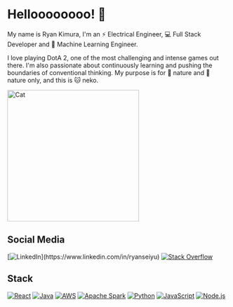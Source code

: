 # Helloooooooo! 👋

My name is Ryan Kimura, I'm an ⚡ Electrical Engineer, 💻 Full Stack Developer and 🤖 Machine Learning Engineer.

I love playing DotA 2, one of the most challenging and intense games out there. I'm also passionate about continuously learning and pushing the boundaries of conventional thinking. 
My purpose is for 🌳 nature and 🌱 nature only, and this is 🐱 neko.

<img src="https://i.imgur.com/xuJpmEx.jpeg" alt="Cat" width="300"/>

## Social Media
[![LinkedIn](https://img.shields.io/badge/-ryanseiyu-blue?style=flat&logo=Linkedin&logoColor=white&link=https://www.linkedin.com/in/ryanseiyu/")](https://www.linkedin.com/in/ryanseiyu)
[![Stack Overflow](https://img.shields.io/badge/-ryanseiyu-orange?style=flat&logo=StackOverflow&logoColor=white&link=https://stackoverflow.com/users/22829026/ryan-seiyu)](https://stackoverflow.com/users/22829026/ryan-seiyu)

## Stack
[![React](https://img.shields.io/badge/-React-61DAFB?style=flat&logo=react&logoColor=white)](https://reactjs.org/)
[![Java](https://img.shields.io/badge/-Java-007396?style=flat&logo=java&logoColor=white)](https://www.java.com/)
[![AWS](https://img.shields.io/badge/-AWS-232F3E?style=flat&logo=amazon-aws&logoColor=white)](https://aws.amazon.com/)
[![Apache Spark](https://img.shields.io/badge/-Apache%20Spark-E25A1C?style=flat&logo=apache-spark&logoColor=white)](https://spark.apache.org/)
[![Python](https://img.shields.io/badge/-Python-3776AB?style=flat&logo=python&logoColor=white)](https://www.python.org/)
[![JavaScript](https://img.shields.io/badge/-JavaScript-F7DF1E?style=flat&logo=javascript&logoColor=black)](https://developer.mozilla.org/en-US/docs/Web/JavaScript)
[![Node.js](https://img.shields.io/badge/-Node.js-339933?style=flat&logo=node.js&logoColor=white)](https://nodejs.org/)
